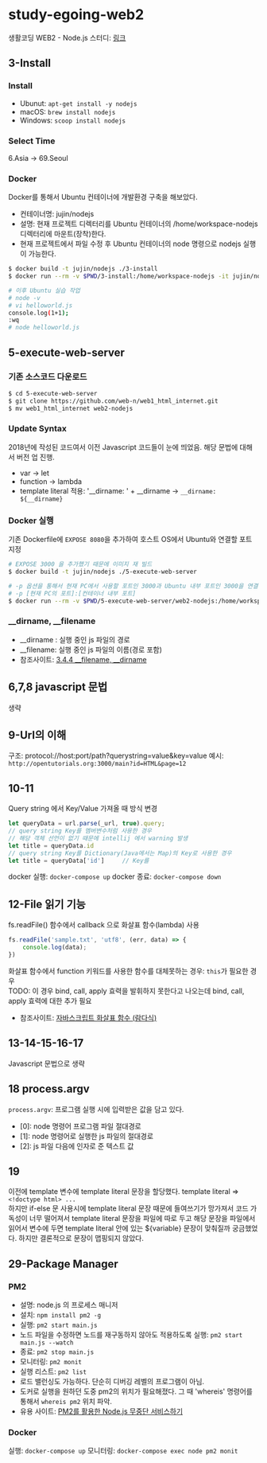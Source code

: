 # study-egoing-web2
생활코딩 WEB2 - Node.js 스터디: [링크](https://www.youtube.com/watch?v=3RS_A87IAPA&list=PLuHgQVnccGMA9QQX5wqj6ThK7t2tsGxjm&index=1)

## 3-Install
### Install
* Ubunut: `apt-get install -y nodejs`
* macOS: `brew install nodejs`
* Windows: `scoop install nodejs`

### Select Time
6.Asia -> 69.Seoul

### Docker
Docker를 통해서 Ubuntu 컨테이너에 개발환경 구축을 해보았다.
* 컨테이너명: jujin/nodejs
* 설명: 현재 프로젝트 디렉터리를 Ubuntu 컨테이너의 /home/workspace-nodejs 디렉터리에 마운트(장착)한다.
* 현재 프로젝트에서 파일 수정 후 Ubuntu 컨테이너의 node 명령으로 nodejs 실행이 가능한다.

```bash
$ docker build -t jujin/nodejs ./3-install
$ docker run --rm -v $PWD/3-install:/home/workspace-nodejs -it jujin/nodejs bash

# 이후 Ubuntu 실습 작업
# node -v
# vi helloworld.js
console.log(1+1);
:wq
# node helloworld.js
```

## 5-execute-web-server
### 기존 소스코드 다운로드
``` bash
$ cd 5-execute-web-server
$ git clone https://github.com/web-n/web1_html_internet.git 
$ mv web1_html_internet web2-nodejs
```

### Update Syntax
2018년에 작성된 코드여서 이전 Javascript 코드들이 눈에 띄었음. 해당 문법에 대해서 버전 업 진행.
* var -> let
* function -> lambda
* template literal 적용: '__dirname: ' + __dirname -> `__dirname: ${__dirname}`

### Docker 실행
기존 Dockerfile에 `EXPOSE 8080`을 추가하여 호스트 OS에서 Ubuntu와 연결할 포트 지정  
```bash
# EXPOSE 3000 을 추가했기 때문에 이미지 재 빌드
$ docker build -t jujin/nodejs ./5-execute-web-server

# -p 옵션을 통해서 현재 PC에서 사용할 포트인 3000과 Ubuntu 내부 포트인 3000을 연결
# -p [현재 PC의 포트]:[컨테이너 내부 포트]
$ docker run --rm -v $PWD/5-execute-web-server/web2-nodejs:/home/workspace-nodejs -p 3000:3000 -it jujin/nodejs bash
```

### __dirname, __filename
* __dirname : 실행 중인 js 파일의 경로
* __filename: 실행 중인 js 파일의 이름(경로 포함)
* 참조사이트: [3.4.4 __filename, __dirname](https://thebook.io/006982/ch03/04/04/)

## 6,7,8 javascript 문법
생략

## 9-Url의 이해
구조: protocol://host:port/path?querystring=value&key=value
예시: `http://opentutorials.org:3000/main?id=HTML&page=12`

## 10-11
Query string 에서 Key/Value 가져올 때 방식 변경
```javascript
let queryData = url.parse(_url, true).query;
// query string Key를 멤버변수처럼 사용한 경우
// 해당 객체 선언이 없기 때문에 intellij 에서 warning 발생
let title = queryData.id        
// query string Key를 Dictionary(Java에서는 Map)의 Key로 사용한 경우 
let title = queryData['id']     // Key를 
```
docker 실행: `docker-compose up`
docker 종료: `docker-compose down`

## 12-File 읽기 기능
fs.readFile() 함수에서 callback 으로 화살표 함수(lambda) 사용
``` javascript
fs.readFile('sample.txt', 'utf8', (err, data) => {
    console.log(data);
})
```
화살표 함수에서 function 키워드를 사용한 함수를 대체못하는 경우: `this`가 필요한 경우   
TODO: 이 경우 bind, call, apply 효력을 발휘하지 못한다고 나오는데 bind, call, apply 효력에 대한 추가 필요
* 참조사이트: [자바스크립트 화살표 함수 (람다식)](https://progl.tistory.com/4)

## 13-14-15-16-17
Javascript 문법으로 생략

## 18 process.argv
`process.argv`: 프로그램 실행 시에 입력받은 값을 담고 있다.
* [0]: node 명령어 프로그램 파일 절대경로
* [1]: node 명령어로 실행한 js 파일의 절대경로
* [2]: js 파일 다음에 인자로 준 텍스트 값
 
## 19
이전에 template 변수에 template literal 문장을 할당했다. template literal => `<!doctype html> ...`   
하지만 if-else 문 사용시에 template literal 문장 때문에 들여쓰기가 망가져서 코드 가독성이 너무 떨어져서
template literal 문장을 파일에 따로 두고 해당 문장을 파일에서 읽어서 변수에 두면 template literal 안에 있는
${variable} 문장이 맞춰질까 궁금했었다. 하지만 결론적으로 문장이 맵핑되지 않았다.

 

## 29-Package Manager
### PM2
* 설명: node.js 의 프로세스 매니저
* 설치: `npm install pm2 -g`
* 실행: `pm2 start main.js`
* 노드 파일을 수정하면 노드를 재구동하지 않아도 적용하도록 실행: `pm2 start main.js --watch`
* 종료: `pm2 stop main.js`
* 모니터링: `pm2 monit`
* 실행 리스트: `pm2 list`
* 로드 밸런싱도 가능하다. 단순히 디버깅 레벨의 프로그램이 아님.
* 도커로 실행을 원하던 도중 pm2의 위치가 필요해졌다. 그 때 'whereis' 명령어를 통해서 `whereis pm2` 위치 파악.
* 유용 사이트: [PM2를 활용한 Node.js 무중단 서비스하기](https://engineering.linecorp.com/ko/blog/pm2-nodejs/)

### Docker
실행: `docker-compose up`
모니터링: `docker-compose exec node pm2 monit`
